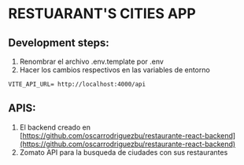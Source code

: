# RESTUARANT'S CITIES APP

## Development steps:

1. Renombrar el archivo .env.template por .env
2. Hacer los cambios respectivos en las variables de entorno

```
VITE_API_URL= http://localhost:4000/api

```

## APIS:
1. El backend creado en [https://github.com/oscarrodriguezbu/restaurante-react-backend](https://github.com/oscarrodriguezbu/restaurante-react-backend)
2. Zomato API para la busqueda de ciudades con sus restaurantes